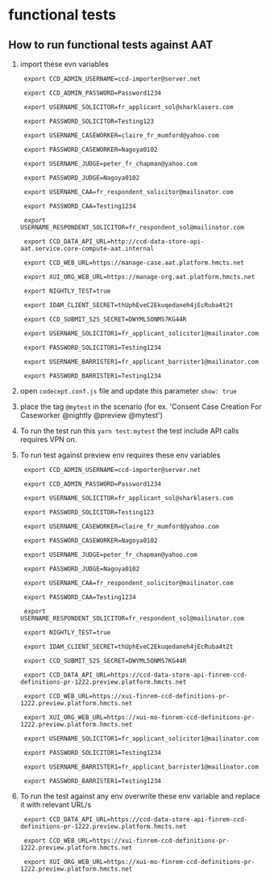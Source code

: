 # functional tests


## How to run functional tests against AAT


1) import these evn variables

        export CCD_ADMIN_USERNAME=ccd-importer@server.net
        
        export CCD_ADMIN_PASSWORD=Password1234
        
        export USERNAME_SOLICITOR=fr_applicant_sol@sharklasers.com
        
        export PASSWORD_SOLICITOR=Testing123
        
        export USERNAME_CASEWORKER=claire_fr_mumford@yahoo.com
        
        export PASSWORD_CASEWORKER=Nagoya0102
        
        export USERNAME_JUDGE=peter_fr_chapman@yahoo.com
        
        export PASSWORD_JUDGE=Nagoya0102
        
        export USERNAME_CAA=fr_respondent_solicitor@mailinator.com
        
        export PASSWORD_CAA=Testing1234
        
        export USERNAME_RESPONDENT_SOLICITOR=fr_respondent_sol@mailinator.com
        
        export CCD_DATA_API_URL=http://ccd-data-store-api-aat.service.core-compute-aat.internal
        
        export CCD_WEB_URL=https://manage-case.aat.platform.hmcts.net
        
        export XUI_ORG_WEB_URL=https://manage-org.aat.platform.hmcts.net
        
        export NIGHTLY_TEST=true
        
        export IDAM_CLIENT_SECRET=thUphEveC2Ekuqedaneh4jEcRuba4t2t
        
        export CCD_SUBMIT_S2S_SECRET=DWYML5ONMS7KG44R
         
        export USERNAME_SOLICITOR1=fr_applicant_solicitor1@mailinator.com
        
        export PASSWORD_SOLICITOR1=Testing1234
        
        export USERNAME_BARRISTER1=fr_applicant_barrister1@mailinator.com
   
        export PASSWORD_BARRISTER1=Testing1234


2) open `codecept.conf.js` file and update this parameter `show: true`

3) place the tag `@mytest` in the scenario  (for ex. 'Consent Case Creation For Caseworker @nightly @preview @mytest')

4) To run the test run this `yarn test:mytest` 
        the test include API calls requires VPN on.

5) To run test against preview env requires these env variables
        
        export CCD_ADMIN_USERNAME=ccd-importer@server.net
          
        export CCD_ADMIN_PASSWORD=Password1234
        
        export USERNAME_SOLICITOR=fr_applicant_sol@sharklasers.com
        
        export PASSWORD_SOLICITOR=Testing123
        
        export USERNAME_CASEWORKER=claire_fr_mumford@yahoo.com
        
        export PASSWORD_CASEWORKER=Nagoya0102
        
        export USERNAME_JUDGE=peter_fr_chapman@yahoo.com
        
        export PASSWORD_JUDGE=Nagoya0102
        
        export USERNAME_CAA=fr_respondent_solicitor@mailinator.com
        
        export PASSWORD_CAA=Testing1234
        
        export USERNAME_RESPONDENT_SOLICITOR=fr_respondent_sol@mailinator.com
        
        export NIGHTLY_TEST=true
        
        export IDAM_CLIENT_SECRET=thUphEveC2Ekuqedaneh4jEcRuba4t2t
        
        export CCD_SUBMIT_S2S_SECRET=DWYML5ONMS7KG44R

        export CCD_DATA_API_URL=https://ccd-data-store-api-finrem-ccd-definitions-pr-1222.preview.platform.hmcts.net
        
        export CCD_WEB_URL=https://xui-finrem-ccd-definitions-pr-1222.preview.platform.hmcts.net

        export XUI_ORG_WEB_URL=https://xui-mo-finrem-ccd-definitions-pr-1222.preview.platform.hmcts.net

        export USERNAME_SOLICITOR1=fr_applicant_solicitor1@mailinator.com

        export PASSWORD_SOLICITOR1=Testing1234

        export USERNAME_BARRISTER1=fr_applicant_barrister1@mailinator.com

        export PASSWORD_BARRISTER1=Testing1234

6) To run the test against any env overwrite these env variable and replace it with relevant URL/s
        
        export CCD_DATA_API_URL=https://ccd-data-store-api-finrem-ccd-definitions-pr-1222.preview.platform.hmcts.net
        
        export CCD_WEB_URL=https://xui-finrem-ccd-definitions-pr-1222.preview.platform.hmcts.net

        export XUI_ORG_WEB_URL=https://xui-mo-finrem-ccd-definitions-pr-1222.preview.platform.hmcts.net
        
        